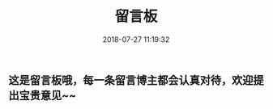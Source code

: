 ﻿---
title: 留言板
copyright: false
date: 2018-07-27 11:19:32
tags:

---

## 这是留言板哦，每一条留言博主都会认真对待，欢迎提出宝贵意见~~




